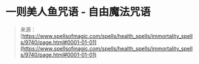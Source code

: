 <!--yml

category: 未分类

date: 2024-06-12 18:46:09

-->

# 一则美人鱼咒语 - 自由魔法咒语

> 来源：[https://www.spellsofmagic.com/spells/health_spells/immortality_spells/9740/page.html#0001-01-01](https://www.spellsofmagic.com/spells/health_spells/immortality_spells/9740/page.html#0001-01-01)
